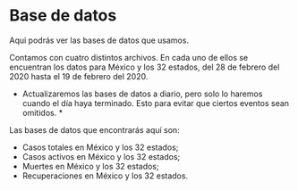 # Base de datos

Aqui podrás ver las bases de datos que usamos.

Contamos con cuatro distintos archivos. En cada uno de ellos se encuentran los datos para México y los 32 estados, del 28 de febrero del 2020 hasta el 19 de febrero del 2020. 

* Actualizaremos las bases de datos a diario, pero solo lo haremos cuando el día haya terminado. Esto para evitar que ciertos eventos sean omitidos. *

Las bases de datos que encontrarás aquí son:
- Casos totales en México y los 32 estados;
- Casos activos en México y los 32 estados;
- Muertes en México y los 32 estados;
- Recuperaciones en México y los 32 estados.
